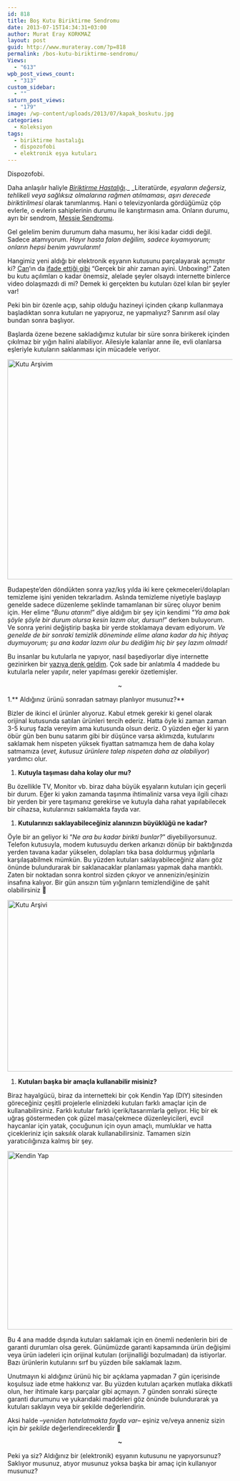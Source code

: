 ```yaml
---
id: 818
title: Boş Kutu Biriktirme Sendromu
date: 2013-07-15T14:34:31+03:00
author: Murat Eray KORKMAZ
layout: post
guid: http://www.murateray.com/?p=818
permalink: /bos-kutu-biriktirme-sendromu/
Views:
  - "613"
wpb_post_views_count:
  - "313"
custom_sidebar:
  - ""
saturn_post_views:
  - "179"
image: /wp-content/uploads/2013/07/kapak_boskutu.jpg
categories:
  - Koleksiyon
tags:
  - biriktirme hastalığı
  - dispozofobi
  - elektronik eşya kutuları
---
```

Dispozofobi.

Daha anlaşılır haliyle <a href="http://www.hemensaglik.com/makale/dispozofobi-biriktirme-hastaligi" target="_blank"><em>Biriktirme Hastalığı</em></a>._ _Literatürde, _eşyaların değersiz, tehlikeli veya sağlıksız olmalarına rağmen atılmaması, aşırı derecede biriktirilmesi_ olarak tanımlanmış. Hani o televizyonlarda gördüğümüz çöp evlerle, o evlerin sahiplerinin durumu ile karıştırmasın ama. Onların durumu, ayrı bir sendrom, <a href="http://eksisozluk.com/messie-sendromu--2136986" target="_blank">Messie Sendromu</a>.

Gel gelelim benim durumum daha masumu, her ikisi kadar ciddi değil. Sadece atamıyorum. _Hayır hasta falan değilim, sadece kıyamıyorum; onların hepsi benim yavrularım!_

<!--more-->

Hangimiz yeni aldığı bir elektronik eşyanın kutusunu parçalayarak açmıştır ki? <a href="http://www.canuyanik.com" target="_blank">Can</a>&#8216;ın da <a href="https://twitter.com/canuyanik/status/245439512413614080 " target="_blank">ifade ettiği gibi</a> &#8220;Gerçek bir ahir zaman ayini. Unboxing!&#8221; Zaten bu kutu açılımları o kadar önemsiz, alelade şeyler olsaydı internette binlerce video dolaşmazdı di mi? Demek ki gerçekten bu kutuları özel kılan bir şeyler var!

Peki bin bir özenle açıp, sahip olduğu hazineyi içinden çıkarıp kullanmaya başladıktan sonra kutuları ne yapıyoruz, ne yapmalıyız? Sanırım asıl olay bundan sonra başlıyor.

Başlarda özene bezene sakladığımız kutular bir süre sonra birikerek içinden çıkılmaz bir yığın halini alabiliyor. Ailesiyle kalanlar anne ile, evli olanlarsa eşleriyle kutuların saklanması için mücadele veriyor.

<img loading="lazy" class="aligncenter size-full wp-image-1729" src="https://i1.wp.com/www.murateray.com/wp-content/uploads/2013/07/1_boskutular.jpg?resize=740%2C493" alt="Kutu Arşivim" width="740" height="493" data-recalc-dims="1" /> 

Budapeşte&#8217;den döndükten sonra yaz/kış yılda iki kere çekmeceleri/dolapları temizleme işini yeniden tekrarladım. Aslında temizleme niyetiyle başlayıp genelde sadece düzenleme şeklinde tamamlanan bir süreç oluyor benim için. Her elime &#8220;_Bunu atarım!_&#8221; diye aldığım bir şey için kendimi &#8220;_Ya ama bak şöyle şöyle bir durum olursa kesin lazım olur, dursun!_&#8221; derken buluyorum. Ve sonra yerini değiştirip başka bir yerde stoklamaya devam ediyorum. _Ve genelde de bir sonraki temizlik döneminde elime alana kadar da hiç ihtiyaç duymuyorum; şu ana kadar lazım olur bu dediğim hiç bir şey lazım olmadı!_

Bu insanlar bu kutularla ne yapıyor, nasıl başediyorlar diye internette gezinirken bir <a href="http://www.apartmenttherapy.com/when-to-toss-your-tech-boxes-168555" target="_blank">yazıya denk geldim</a>. Çok sade bir anlatımla 4 maddede bu kutularla neler yapılır, neler yapılması gerekir özetlemişler.

<p style="text-align: center;">
  ~
</p>

<span style="line-height: 15px;">1.</span>** <span style="line-height: 15px;">Aldığınız ürünü sonradan satmayı planlıyor musunuz?</span>**

Bizler de ikinci el ürünler alıyoruz. Kabul etmek gerekir ki genel olarak orijinal kutusunda satılan ürünleri tercih ederiz. Hatta öyle ki zaman zaman 3-5 kuruş fazla vereyim ama kutusunda olsun deriz. O yüzden eğer ki yarın öbür gün ben bunu satarım gibi bir düşünce varsa aklımızda, kutularını saklamak hem nispeten yüksek fiyattan satmamıza hem de daha kolay satmamıza (_evet, kutusuz ürünlere talep nispeten daha az olabiliyor_) yardımcı olur.

  1. **Kutuyla taşıması daha kolay olur mu?**

Bu özellikle TV, Monitor vb. biraz daha büyük eşyaların kutuları için geçerli bir durum. Eğer ki yakın zamanda taşınma ihtimaliniz varsa veya ilgili cihazı bir yerden bir yere taşımanız gerekirse ve kutuyla daha rahat yapılabilecek bir cihazsa, kutularınızı saklamakta fayda var.

  1. **Kutularınızı saklayabileceğiniz alanınızın büyüklüğü ne kadar?**

Öyle bir an geliyor ki &#8220;_Ne ara bu kadar birikti bunlar?_&#8221; diyebiliyorsunuz. Telefon kutusuyla, modem kutusuydu derken arkanızı dönüp bir baktığınızda yerden tavana kadar yükselen, dolapları tıka basa doldurmuş yığınlarla karşılaşabilmek mümkün. Bu yüzden kutuları saklayabileceğiniz alanı göz önünde bulundurarak bir saklanacaklar planlaması yapmak daha mantıklı. Zaten bir noktadan sonra kontrol sizden çıkıyor ve annenizin/eşinizin insafına kalıyor. Bir gün ansızın tüm yığınların temizlendiğine de şahit olabilirsiniz 🙂

<img loading="lazy" class="aligncenter size-full wp-image-1731" src="https://i0.wp.com/www.murateray.com/wp-content/uploads/2013/07/2_kutular.jpg?resize=620%2C384" alt="Kutu Arşivi" width="620" height="384" data-recalc-dims="1" /> 

  1. **Kutuları başka bir amaçla kullanabilir misiniz?**

Biraz hayalgücü, biraz da internetteki bir çok Kendin Yap (DIY) sitesinden göreceğiniz çeşitli projelerle elinizdeki kutuları farklı amaçlar için de kullanabilirsiniz. Farklı kutular farklı içerik/tasarımlarla geliyor. Hiç bir ek uğraş göstermeden çok güzel masa/çekmece düzenleyicileri, evcil haycanlar için yatak, çocuğunun için oyun amaçlı, mumluklar ve hatta çicekleriniz için saksılık olarak kullanabilirsiniz. Tamamen sizin yaratıcılığınıza kalmış bir şey.

<img loading="lazy" class="aligncenter size-full wp-image-1732" src="https://i0.wp.com/www.murateray.com/wp-content/uploads/2013/07/3_kendinyap.jpg?resize=537%2C400" alt="Kendin Yap" width="537" height="400" data-recalc-dims="1" /> 

Bu 4 ana madde dışında kutuları saklamak için en önemli nedenlerin biri de garanti durumları olsa gerek. Günümüzde garanti kapsamında ürün değişimi veya ürün iadeleri için orijinal kutuları (orijinalliği bozulmadan) da istiyorlar. Bazı ürünlerin kutularını sırf bu yüzden bile saklamak lazım.

Unutmayın ki aldığınız ürünü hiç bir açıklama yapmadan 7 gün içerisinde koşulsuz iade etme hakkınız var. Bu yüzden kutuları açarken mutlaka dikkatli olun, her ihtimale karşı parçalar gibi açmayın. 7 günden sonraki süreçte garanti durumunu ve yukarıdaki maddeleri göz önünde bulundurarak ya kutuları saklayın veya bir şekilde değerlendirin.

Aksi halde &#8211;_yeniden hatırlatmakta fayda var_&#8211; eşiniz ve/veya anneniz sizin için _bir şekilde_ değerlendireceklerdir 🙂

<p style="text-align: center;">
  <strong>~</strong>
</p>

Peki ya siz? Aldığınız bir (elektronik) eşyanın kutusunu ne yapıyorsunuz? Saklıyor musunuz, atıyor musunuz yoksa başka bir amaç için kullanıyor musunuz?